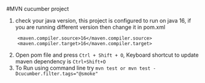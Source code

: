 #MVN cucumber project

1. check your java version, this project is configured to run on java 16, if you are running different version then change it in pom.xml
```
    <maven.compiler.source>16</maven.compiler.source>
    <maven.compiler.target>16</maven.compiler.target>
```

2. Open pom file and press `Ctrl + Shift + O`, Keyboard shortcut to update maven dependency is `Ctrl+Shift+O`
3. To Run using command line try `mvn test or mvn test -Dcucumber.filter.tags="@smoke"`
